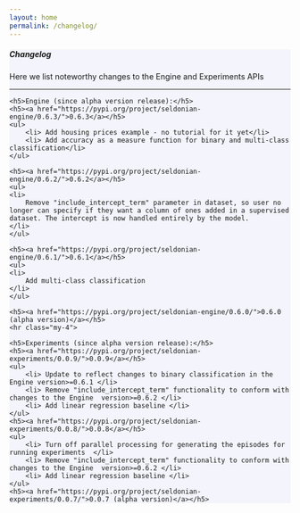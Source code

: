 ```yaml
---
layout: home
permalink: /changelog/
---
```


<!-- Main Container -->
<div class="container p-3 my-5 border" style="background-color: #f3f4fc;">
    <h5 class="mb-3"><b>Changelog</b></h5>
    <p>Here we list noteworthy changes to the Engine and Experiments APIs</p>
    <hr class="my-4">
   
    <h5>Engine (since alpha version release):</h5>
    <h5><a href="https://pypi.org/project/seldonian-engine/0.6.3/">0.6.3</a></h5>
    <ul>
        <li> Add housing prices example - no tutorial for it yet</li>
        <li> Add accuracy as a measure function for binary and multi-class classification</li>
    </ul>

    <h5><a href="https://pypi.org/project/seldonian-engine/0.6.2/">0.6.2</a></h5>
    <ul>
    <li>
        Remove "include_intercept_term" parameter in dataset, so user no longer can specify if they want a column of ones added in a supervised dataset. The intercept is now handled entirely by the model. 
    </li>
    </ul>

    <h5><a href="https://pypi.org/project/seldonian-engine/0.6.1/">0.6.1</a></h5>
    <ul>
    <li>
        Add multi-class classification 
    </li>
    </ul>

    <h5><a href="https://pypi.org/project/seldonian-engine/0.6.0/">0.6.0 (alpha version)</a></h5>
    <hr class="my-4">

    <h5>Experiments (since alpha version release):</h5>
    <h5><a href="https://pypi.org/project/seldonian-experiments/0.0.9/">0.0.9</a></h5>
    <ul>
        <li> Update to reflect changes to binary classification in the Engine version>=0.6.1 </li>
        <li> Remove "include_intercept_term" functionality to conform with changes to the Engine  version>=0.6.2 </li>
        <li> Add linear regression baseline </li>
    </ul>
    <h5><a href="https://pypi.org/project/seldonian-experiments/0.0.8/">0.0.8</a></h5>
    <ul>
        <li> Turn off parallel processing for generating the episodes for running experiments  </li>
        <li> Remove "include_intercept_term" functionality to conform with changes to the Engine  version>=0.6.2 </li>
        <li> Add linear regression baseline </li>
    </ul>
    <h5><a href="https://pypi.org/project/seldonian-experiments/0.0.7/">0.0.7 (alpha version)</a></h5>
</div>